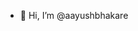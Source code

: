 - 👋 Hi, I’m @aayushbhakare

<!---
aayushbhakare/aayushbhakare is a ✨ special ✨ repository because its `README.md` (this file) appears on your GitHub profile.
You can click the Preview link to take a look at your changes.
--->
